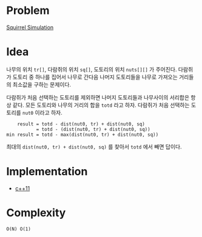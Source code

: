 # Problem

[Squirrel Simulation](https://leetcode.com/problems/squirrel-simulation/)

# Idea

나무의 위치 `tr[]`, 다람쥐의 위치 `sq[]`, 도토리의 위치 `nuts[][]` 가 주어진다.
다람쥐가 도토리 중 하나를 집어서 나무로 간다음 나머지 도토리들을 나무로 가져오는
거리들의 최소값을 구하는 문제이다.

다람쥐가 처음 선택하는 도토리를 제외하면 나머지 도토리들과 나무사이의 서리합은 항상 같다. 모든 도토리와 나무의 거리의 합을 `totd` 라고 하자. 다람쥐가 처음 선택하는 도토리를 `nut0` 이라고 하자. 

```
    result = totd - dist(nut0, tr) + dist(nut0, sq)
           = totd - (dist(nut0, tr) + dist(nut0, sq))
min result = totd - max(dist(nut0, tr) + dist(nut0, sq))
```

최대의 `dist(nut0, tr) + dist(nut0, sq)` 를 찾아서 `totd` 에서 빼면 답이다.

# Implementation

* [c++11](a.cpp)

# Complexity

```
O(N) O(1)
```